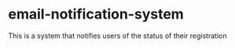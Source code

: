 # email-notification-system
This is  a system that notifies users of the status of their registration
